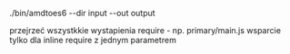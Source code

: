 ./bin/amdtoes6 --dir input --out output


przejrzeć wszystkkie wystapienia require - np. primary/main.js 
wsparcie tylko dla inline require z jednym parametrem